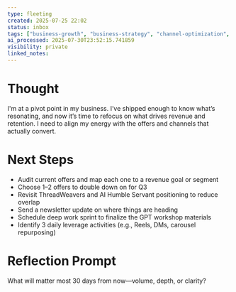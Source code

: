 ```yaml
---
type: fleeting
created: 2025-07-25 22:02
status: inbox
tags: ["business-growth", "business-strategy", "channel-optimization", "customer-retention", "daily-leverage-activities", "deep-work-sprint", "energy-leverage", "entrepreneurship"]
ai_processed: 2025-07-30T23:52:15.741859
visibility: private
linked_notes: 
---
```

# Thought
I'm at a pivot point in my business. I’ve shipped enough to know what’s resonating, and now it’s time to refocus on what drives revenue and retention. I need to align my energy with the offers and channels that actually convert.

# Next Steps
- Audit current offers and map each one to a revenue goal or segment
- Choose 1–2 offers to double down on for Q3
- Revisit ThreadWeavers and AI Humble Servant positioning to reduce overlap
- Send a newsletter update on where things are heading
- Schedule deep work sprint to finalize the GPT workshop materials
- Identify 3 daily leverage activities (e.g., Reels, DMs, carousel repurposing)

# Reflection Prompt
What will matter most 30 days from now—volume, depth, or clarity?
